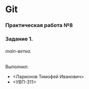 # Git
### Практическая работа №8
### Задание 1.
###### main-ветка. 

Выполнил:
* <Ларионов Тимофей Иванович>
* <УВП-311>